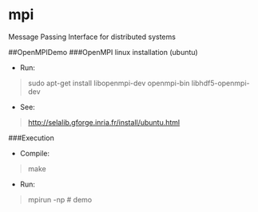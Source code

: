 # mpi
Message Passing Interface for distributed systems

##OpenMPIDemo
###OpenMPI linux installation (ubuntu)
* Run:
 > sudo apt-get install libopenmpi-dev openmpi-bin libhdf5-openmpi-dev

* See:
 > http://selalib.gforge.inria.fr/install/ubuntu.html

###Execution
* Compile:
 > make

* Run:
 > mpirun -np # demo
